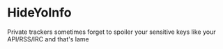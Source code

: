 # HideYoInfo
Private trackers sometimes forget to spoiler your sensitive keys like your API/RSS/IRC and that's lame
